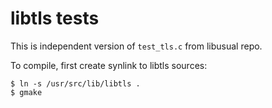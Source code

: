 libtls tests
============

This is independent version of `test_tls.c` from libusual repo.

To compile, first create synlink to libtls sources:

    $ ln -s /usr/src/lib/libtls .
    $ gmake

